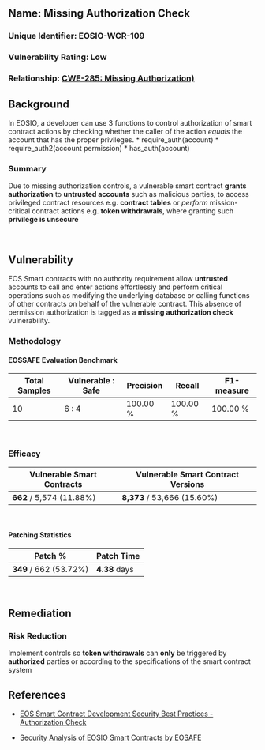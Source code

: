 <br/>

## Name: Missing Authorization Check

### Unique Identifier: EOSIO-WCR-109

### Vulnerability Rating: Low

### Relationship: [CWE-285: Missing Authorization)](https://cwe.mitre.org/data/definitions/862.html)

## Background
In EOSIO, a developer can use 3 functions to control authorization of smart contract actions by checking whether the caller of the action _equals_ the account that has the proper privileges.
	* require_auth(account)
	* require_auth2(account permission)
	* has_auth(account) 



### Summary
Due to missing authorization controls, a vulnerable smart contract **grants authorization** to **untrusted accounts** such as malicious parties, to access privileged contract resources e.g. **contract tables** or _perform_ mission-critical contract actions e.g. **token withdrawals**, where granting such **privilege is unsecure**

<br/>

## Vulnerability
EOS Smart contracts with no authority requirement allow **untrusted** accounts to call and enter actions effortlessly and perform critical operations such as modifying the underlying database or calling functions of other contracts on behalf of the vulnerable contract. This absence of permission authorization is tagged as a **missing authorization check** vulnerability.

### Methodology
#### EOSSAFE Evaluation Benchmark

| Total Samples | Vulnerable : Safe | Precision | Recall | F1-measure 
| ------ | ------ | ------ | ------ | ------ 
| 10 | 6 : 4 | 100.00 % | 100.00 % | 100.00 %

<br/>

### Efficacy
| Vulnerable Smart Contracts | Vulnerable Smart Contract Versions
| ------ | ------
| **662** / 5,574 (11.88%) | **8,373** / 53,666 (15.60%)

<br/>

#### Patching Statistics
| Patch % | Patch Time
| ------ | ------
| **349** / 662 (53.72%) | **4.38** days

<br/>

## Remediation
### Risk Reduction
Implement controls so **token withdrawals** can **only** be triggered by **authorized** parties or according to the specifications of the smart contract system

## References
- [EOS Smart Contract Development Security Best Practices - Authorization Check
](https://github.com/slowmist/eos-smart-contract-security-best-practices/blob/master/README_EN.md#authorization-check)

- [Security Analysis of EOSIO Smart Contracts by EOSAFE](https://arxiv.org/abs/2003.06568)
